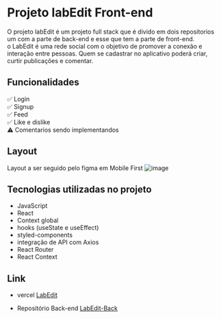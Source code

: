 # Projeto labEdit Front-end
O projeto labEdit é um projeto full stack que é divido em dois repositorios um com a parte de back-end e esse que tem a parte de front-end. <br>
o LabEdit é uma rede social com o objetivo de promover a conexão e interação entre pessoas. Quem se cadastrar no aplicativo poderá criar, curtir publicações e comentar. 

## Funcionalidades

✅ Login <br>
✅ Signup <br>
✅ Feed <br>
✅ Like e dislike <br>
⚠️ Comentarios sendo implementandos <br>

## Layout
Layout a ser seguido pelo figma  em Mobile First
![image](https://user-images.githubusercontent.com/111310311/226139787-f4ecf6fb-9440-4815-92f6-924c1c5d7f5f.png)


## Tecnologias utilizadas no projeto

- JavaScript
- React
- Context global
- hooks (useState e useEffect)
- styled-components
- integração de API com Axios
- React Router
- React Context

## Link
- vercel
[LabEdit](https://projeto-integrador-labedit.vercel.app/)

- Repositório Back-end
[LabEdit-Back](https://github.com/Adrianaramss/projeto-integrador-back-end)

